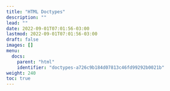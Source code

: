 ```yaml
---
title: "HTML Doctypes"
description: ""
lead: ""
date: 2022-09-01T07:01:56-03:00
lastmod: 2022-09-01T07:01:56-03:00
draft: false
images: []
menu:
  docs:
    parent: "html"
    identifier: "doctypes-a726c9b184d07813c46fd99292b0021b"
weight: 240
toc: true
---
```

